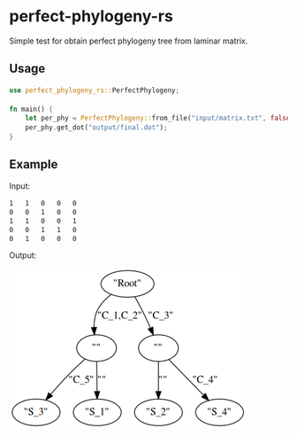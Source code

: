 # perfect-phylogeny-rs

Simple test for obtain perfect phylogeny tree from laminar matrix.

## Usage
```rust
use perfect_phylogeny_rs::PerfectPhylogeny;

fn main() {
    let per_phy = PerfectPhylogeny::from_file("input/matrix.txt", false);
    per_phy.get_dot("output/final.dot");
}
```

## Example
Input:
```
1   1   0   0   0
0   0   1   0   0
1   1   0   0   1
0   0   1   1   0
0   1   0   0   0
```
Output:

![](https://raw.githubusercontent.com/dlcgold/perfect-phylogeny-rs/main/output/final.png)
